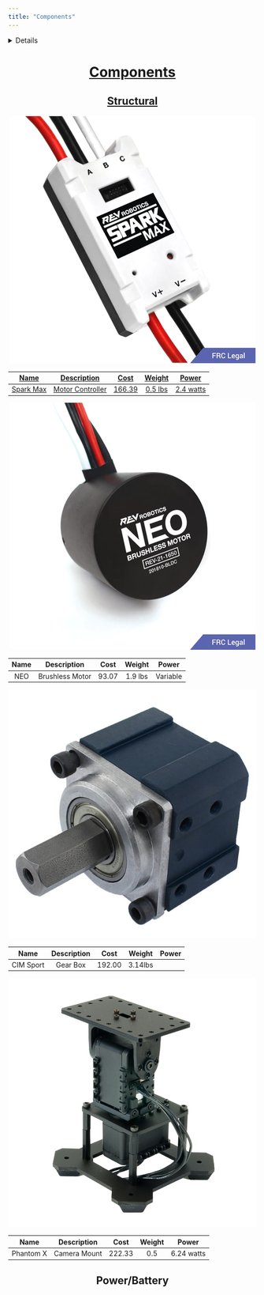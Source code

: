 ```yaml
---
title: "Components"
---
```

<!--
<div class="dropdown">
  <button class="dropbtn">Dropdown</button>
  <div class="dropdown-content">
    <a href="components.md">go to anchor1</a>
    <a href="#">Link 2</a>
    <a href="#">Link 3</a>
  </div>
</div>
-->
<details>
 [Motor Controller](<a href="components.md#MC">)
</details>

<div align="center"><H1>Components</H1></div>

<div align="center"><H2><b>Structural</b></H2>

<p align="center">
  <img src="photos/SparkMax.png" />
</p>
<div id="MC">

|   Name  |  Description   | Cost | Weight|  Power  |
|:-------:|:--------------:|:----:|:-----:|:-------:|
|Spark Max|Motor Controller|166.39|0.5 lbs|2.4 watts|
<a name="anchor1"></a>
<p align="center">
  <img src="photos/NEO.png" />
</p>

|   Name  |  Description   | Cost | Weight|  Power  |
|:-------:|:--------------:|:----:|:-----:|:-------:|
|   NEO   |Brushless Motor |93.07 |1.9 lbs|Variable |


<p align="center">
  <img src="photos/gearbox.png" />
</p>


|   Name  |  Description   | Cost  | Weight|  Power  |
|:-------:|:--------------:|:-----:|:-----:|:-------:|
|CIM Sport|    Gear Box    |192.00 |3.14lbs|         |


<p align="center">
  <img src="photos/turret.jpg" />
</p>

|   Name  |  Description   | Cost  | Weight|  Power  |
|:-------:|:--------------:|:-----:|:-----:|:--------:|
|Phantom X|  Camera Mount  |222.33 |  0.5  |6.24 watts|

<H2><b>Power/Battery</b></H2></div>

